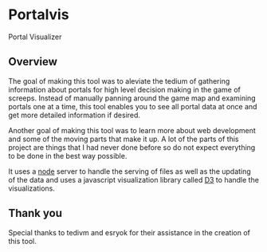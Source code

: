 # Portalvis
Portal Visualizer

## Overview
The goal of making this tool was to aleviate the tedium of gathering information about portals for high level decision making in the game of screeps. Instead of manually panning around the game map and examining portals one at a time, this tool enables you to see all portal data at once and get more detailed information if desired.

Another goal of making this tool was to learn more about web development and some of the moving parts that make it up. A lot of the parts of this project are things that I had never done before so do not expect everything to be done in the best way possible.

It uses a [node](https://nodejs.org) server to handle the serving of files as well as the updating of the data and uses a javascript visualization library called [D3](https://d3js.org/) to handle the visualizations.

## Thank you
Special thanks to tedivm and esryok for their assistance in the creation of this tool.
